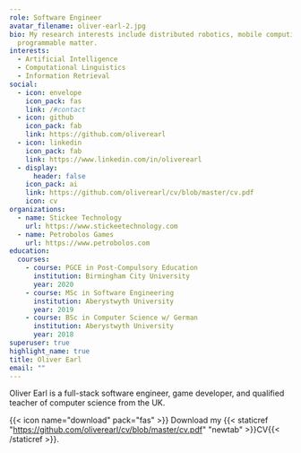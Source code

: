 ```yaml
---
role: Software Engineer
avatar_filename: oliver-earl-2.jpg
bio: My research interests include distributed robotics, mobile computing and
  programmable matter.
interests:
  - Artificial Intelligence
  - Computational Linguistics
  - Information Retrieval
social:
  - icon: envelope
    icon_pack: fas
    link: /#contact
  - icon: github
    icon_pack: fab
    link: https://github.com/oliverearl
  - icon: linkedin
    icon_pack: fab
    link: https://www.linkedin.com/in/oliverearl
  - display:
      header: false
    icon_pack: ai
    link: https://github.com/oliverearl/cv/blob/master/cv.pdf
    icon: cv
organizations:
  - name: Stickee Technology
    url: https://www.stickeetechnology.com
  - name: Petrobolos Games
    url: https://www.petrobolos.com
education:
  courses:
    - course: PGCE in Post-Compulsory Education
      institution: Birmingham City University
      year: 2020
    - course: MSc in Software Engineering
      institution: Aberystwyth University
      year: 2019
    - course: BSc in Computer Science w/ German
      institution: Aberystwyth University
      year: 2018
superuser: true
highlight_name: true
title: Oliver Earl
email: ""
---
```

Oliver Earl is a full-stack software engineer, game developer, and qualified teacher of computer science from the UK.

{{< icon name="download" pack="fas" >}} Download my {{< staticref "https://github.com/oliverearl/cv/blob/master/cv.pdf" "newtab" >}}CV{{< /staticref >}}.